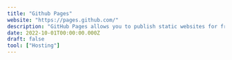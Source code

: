 ```yaml
---
title: "Github Pages"
website: "https://pages.github.com/"
description: "GitHub Pages allows you to publish static websites for free, and supports custom domains."
date: 2022-10-01T00:00:00.000Z
draft: false
tool: ["Hosting"]
---
```

